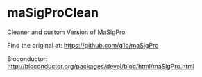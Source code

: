# maSigProClean

Cleaner and custom Version of MaSigPro

Find the original at: https://github.com/g1o/maSigPro

Bioconductor: http://bioconductor.org/packages/devel/bioc/html/maSigPro.html
